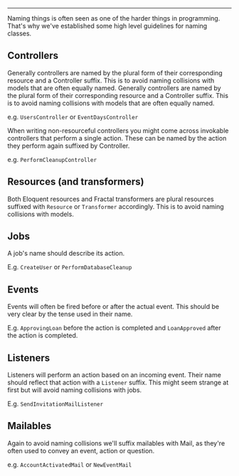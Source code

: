 ----

Naming things is often seen as one of the harder things in programming. That's why we've established some high level guidelines for naming classes.

## Controllers

Generally controllers are named by the plural form of their corresponding resource and a Controller suffix. This is to avoid naming collisions with models that are often equally named.
Generally controllers are named by the plural form of their corresponding resource and a Controller suffix. This is to avoid naming collisions with models that are often equally named.

e.g. `UsersController` or `EventDaysController`

When writing non-resourceful controllers you might come across invokable controllers that perform a single action. These can be named by the action they perform again suffixed by Controller.

e.g. `PerformCleanupController`

## Resources (and transformers)

Both Eloquent resources and Fractal transformers are plural resources suffixed with `Resource` or `Transformer` accordingly. This is to avoid naming collisions with models.

## Jobs

A job's name should describe its action.

E.g. `CreateUser` or `PerformDatabaseCleanup`

## Events

Events will often be fired before or after the actual event. This should be very clear by the tense used in their name.

E.g. `ApprovingLoan` before the action is completed and `LoanApproved` after the action is completed.

## Listeners

Listeners will perform an action based on an incoming event. Their name should reflect that action with a `Listener` suffix. This might seem strange at first but will avoid naming collisions with jobs.

E.g. `SendInvitationMailListener`

## Mailables

Again to avoid naming collisions we'll suffix mailables with Mail, as they're often used to convey an event, action or question.

e.g. `AccountActivatedMail` or `NewEventMail`